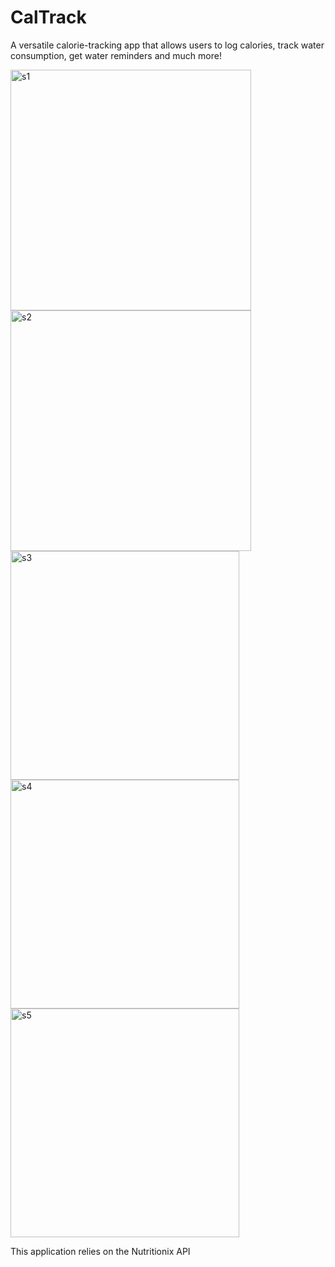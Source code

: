 # CalTrack

A versatile calorie-tracking app that allows users to log calories, track water consumption, get water reminders and much more!

<img width="385" alt="s1" src="https://github.com/Vyvy-vi/CalTrack/assets/62864373/a78d95f5-5266-48df-a882-b1db67561e64">
<img width="385" alt="s2" src="https://github.com/Vyvy-vi/CalTrack/assets/62864373/c0e3751e-8560-4e96-b774-ed49a177333a">
<img width="366" alt="s3" src="https://github.com/Vyvy-vi/CalTrack/assets/62864373/ab4f1e6f-221a-4e79-86f0-49ade31e40f4">
<img width="366" alt="s4" src="https://github.com/Vyvy-vi/CalTrack/assets/62864373/67ff6d6e-e439-4801-935a-58bba3a7d64c">
<img width="366" alt="s5" src="https://github.com/Vyvy-vi/CalTrack/assets/62864373/70eca7bd-4341-4e94-b41a-e59aeb75fda8">

This application relies on the Nutritionix API
